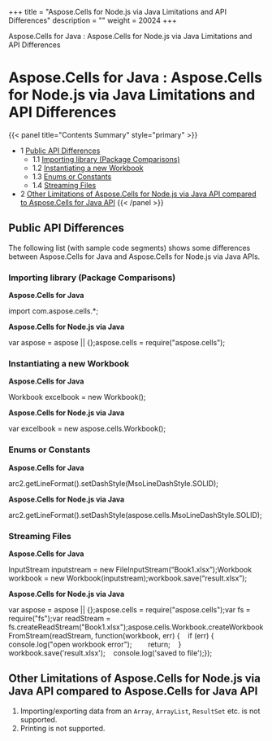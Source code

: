 +++
title = "Aspose.Cells for Node.js via Java Limitations and API Differences" 
description = "" 
weight = 20024 
+++

Aspose.Cells for Java : Aspose.Cells for Node.js via Java Limitations and API Differences  

# Aspose.Cells for Java : Aspose.Cells for Node.js via Java Limitations and API Differences


{{< panel title="Contents Summary" style="primary" >}}
*   1 [Public API Differences](#Aspose.CellsforNode.jsviaJavaLimitationsandAPIDifferences-PublicAPIDifferences)
    *   1.1 [Importing library (Package Comparisons)](#Aspose.CellsforNode.jsviaJavaLimitationsandAPIDifferences-Importinglibrary(PackageComparisons))
    *   1.2 [Instantiating a new Workbook](#Aspose.CellsforNode.jsviaJavaLimitationsandAPIDifferences-InstantiatinganewWorkbook)
    *   1.3 [Enums or Constants](#Aspose.CellsforNode.jsviaJavaLimitationsandAPIDifferences-EnumsorConstants)
    *   1.4 [Streaming Files](#Aspose.CellsforNode.jsviaJavaLimitationsandAPIDifferences-StreamingFiles)
*   2 [Other Limitations of Aspose.Cells for Node.js via Java API compared to Aspose.Cells for Java API](#Aspose.CellsforNode.jsviaJavaLimitationsandAPIDifferences-OtherLimitationsofAspose.CellsforNode.jsviaJavaAPIcomparedtoAspose.CellsforJavaAPI)
{{< /panel >}}
 

## Public API Differences

The following list (with sample code segments) shows some differences between Aspose.Cells for Java and Aspose.Cells for Node.js via Java APIs.

### Importing library (Package Comparisons)

**Aspose.Cells for Java**

import com.aspose.cells.\*;

**Aspose.Cells for Node.js via Java**

var aspose = aspose || {};aspose.cells = require("aspose.cells");

### Instantiating a new Workbook

**Aspose.Cells for Java**

Workbook excelbook = new Workbook();

**Aspose.Cells for Node.js via Java**

var excelbook = new aspose.cells.Workbook();

### Enums or Constants

**Aspose.Cells for Java**

arc2.getLineFormat().setDashStyle(MsoLineDashStyle.SOLID);

**Aspose.Cells for Node.js via Java**

arc2.getLineFormat().setDashStyle(aspose.cells.MsoLineDashStyle.SOLID);

### Streaming Files

**Aspose.Cells for Java**

InputStream inputstream = new FileInputStream(“Book1.xlsx”);Workbook workbook = new Workbook(inputstream);workbook.save(“result.xlsx”);

**Aspose.Cells for Node.js via Java**

var aspose = aspose || {};aspose.cells = require("aspose.cells");var fs = require("fs");var readStream = fs.createReadStream("Book1.xlsx");aspose.cells.Workbook.createWorkbookFromStream(readStream, function(workbook, err) {    if (err) {        console.log("open workbook error");        return;    }   workbook.save('result.xlsx');    console.log('saved to file');});

## Other Limitations of Aspose.Cells for Node.js via Java API compared to Aspose.Cells for Java API

1.  Importing/exporting data from an `Array`, `ArrayList`, `ResultSet` etc. is not supported.
2.  Printing is not supported.

